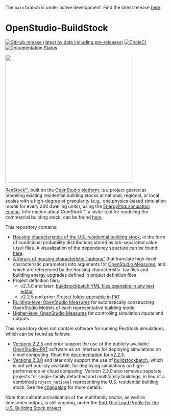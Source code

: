 The `main` branch is under active development. Find the latest release [here](https://github.com/NREL/OpenStudio-BuildStock/releases).

OpenStudio-BuildStock
===================

[![GitHub release (latest by date including pre-releases)](https://img.shields.io/github/v/release/NREL/OpenStudio-BuildStock?include_prereleases)](https://github.com/NREL/OpenStudio-BuildStock/releases)
[![CircleCI](https://circleci.com/gh/NREL/OpenStudio-BuildStock.svg?style=shield)](https://circleci.com/gh/NREL/OpenStudio-BuildStock)
[![Documentation Status](https://readthedocs.org/projects/resstock/badge/?version=latest)](https://resstock.readthedocs.io/en/latest/?badge=latest)

<img src="https://user-images.githubusercontent.com/1276021/85608250-1ff46b80-b612-11ea-903e-4ced367e5940.jpg" width="400">

[ResStock™](https://www.nrel.gov/buildings/resstock.html), built on the [OpenStudio platform](http://openstudio.net), is a project geared at modeling existing residential building stocks at national, regional, or local scales with a high-degree of granularity (e.g., one physics-based simulation model for every 200 dwelling units), using the [EnergyPlus simulation engine](http://energyplus.net). Information about ComStock™, a sister tool for modeling the commercial building stock, can be found [here](https://www.nrel.gov/buildings/comstock.html). 

This repository contains:

- [Housing characteristics of the U.S. residential building stock](https://github.com/NREL/OpenStudio-BuildStock/tree/master/project_national/housing_characteristics), in the form of conditional probability distributions stored as tab-separated value (.tsv) files. A visualization of the dependency structure can be found [here](https://htmlpreview.github.io/?https://github.com/NREL/OpenStudio-BuildStock/blob/master/project_national/util/dependency_wheel/dep_wheel.html).
- [A library of housing characteristic "options"](https://github.com/NREL/OpenStudio-BuildStock/blob/master/resources/options_lookup.tsv) that translate high-level characteristic parameters into arguments for [OpenStudio Measures](https://github.com/NREL/OpenStudio-BuildStock/tree/master/resources/measures), and which are referenced by the housing characteristic .tsv files and building energy upgrades defined in project definition files
- Project definition files:
  - v2.3.0 and later: [buildstockbatch YML files openable in any text editor](https://github.com/NREL/OpenStudio-BuildStock/blob/master/project_national/national.yml)
  - v2.2.5 and prior: [Project folder openable in PAT](https://github.com/NREL/OpenStudio-BuildStock/tree/v2.2.5/project_singlefamilydetached)
- [Building-level OpenStudio Measures](https://github.com/NREL/OpenStudio-BuildStock/tree/master/resources/measures) for automatically constructing OpenStudio Models of each representative building model
- [Higher-level OpenStudio Measures](https://github.com/NREL/OpenStudio-BuildStock/tree/master/measures) for controlling simulation inputs and outputs

This repository does not contain software for running ResStock simulations, which can be found as follows:

 - [Versions 2.2.5](https://github.com/NREL/OpenStudio-BuildStock/releases/tag/v2.2.5) and prior support the use of the publicly available [OpenStudio-PAT](https://github.com/NREL/OpenStudio-PAT) software as an interface for deploying simulations on cloud computing. Read the [documentation for v2.2.5](https://resstock.readthedocs.io/en/v2.2.5/).
 - [Versions 2.3.0](https://github.com/NREL/OpenStudio-BuildStock/releases/tag/untagged-af060c990f21d5ca539f) and later only support the use of [buildstockbatch](https://github.com/NREL/buildstockbatch), which is not yet publicly available, for deploying simulations on high-performance or cloud computing. Version 2.3.0 also removes separate projects for single-family detached and multifamily buildings, in lieu of a combined `project_national` representing the U.S. residential building stock. See the [changelog](https://github.com/NREL/OpenStudio-BuildStock/blob/master/CHANGELOG.md) for more details. 

Note that calibration/validation of the multifamily sector, as well as timeseries output, is still ongoing, under the [End-Use Load Profile for the U.S. Building Stock project](https://www.nrel.gov/buildings/end-use-load-profiles.html).

